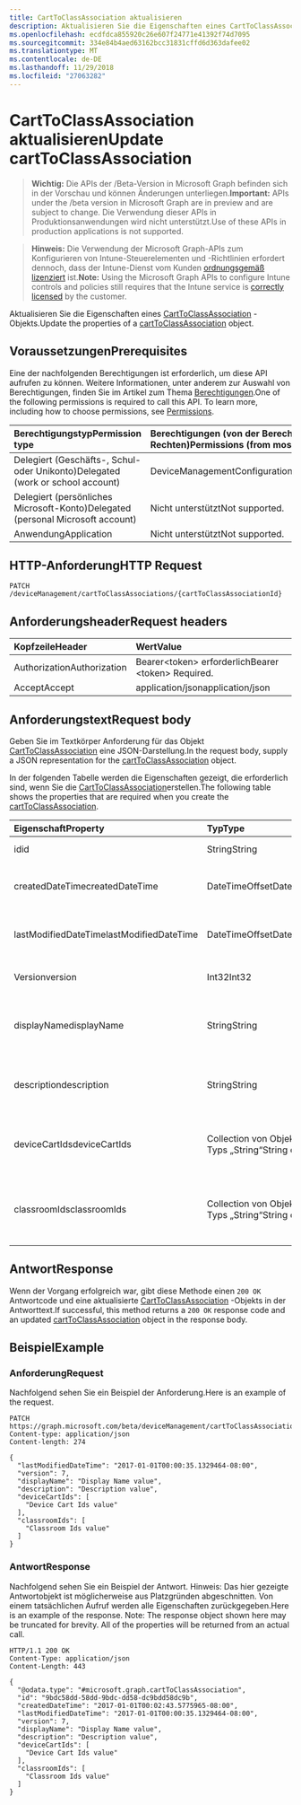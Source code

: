```yaml
---
title: CartToClassAssociation aktualisieren
description: Aktualisieren Sie die Eigenschaften eines CartToClassAssociation-Objekts.
ms.openlocfilehash: ecdfdca855920c26e607f24771e41392f74d7095
ms.sourcegitcommit: 334e84b4aed63162bcc31831cffd6d363dafee02
ms.translationtype: MT
ms.contentlocale: de-DE
ms.lasthandoff: 11/29/2018
ms.locfileid: "27063282"
---
```

# <a name="update-carttoclassassociation"></a><span data-ttu-id="6d33a-103">CartToClassAssociation aktualisieren</span><span class="sxs-lookup"><span data-stu-id="6d33a-103">Update cartToClassAssociation</span></span>

> <span data-ttu-id="6d33a-104">**Wichtig:** Die APIs der /Beta-Version in Microsoft Graph befinden sich in der Vorschau und können Änderungen unterliegen.</span><span class="sxs-lookup"><span data-stu-id="6d33a-104">**Important:** APIs under the /beta version in Microsoft Graph are in preview and are subject to change.</span></span> <span data-ttu-id="6d33a-105">Die Verwendung dieser APIs in Produktionsanwendungen wird nicht unterstützt.</span><span class="sxs-lookup"><span data-stu-id="6d33a-105">Use of these APIs in production applications is not supported.</span></span>

> <span data-ttu-id="6d33a-106">**Hinweis:** Die Verwendung der Microsoft Graph-APIs zum Konfigurieren von Intune-Steuerelementen und -Richtlinien erfordert dennoch, dass der Intune-Dienst vom Kunden [ordnungsgemäß lizenziert](https://go.microsoft.com/fwlink/?linkid=839381) ist.</span><span class="sxs-lookup"><span data-stu-id="6d33a-106">**Note:** Using the Microsoft Graph APIs to configure Intune controls and policies still requires that the Intune service is [correctly licensed](https://go.microsoft.com/fwlink/?linkid=839381) by the customer.</span></span>

<span data-ttu-id="6d33a-107">Aktualisieren Sie die Eigenschaften eines [CartToClassAssociation](../resources/intune-deviceconfig-carttoclassassociation.md) -Objekts.</span><span class="sxs-lookup"><span data-stu-id="6d33a-107">Update the properties of a [cartToClassAssociation](../resources/intune-deviceconfig-carttoclassassociation.md) object.</span></span>
## <a name="prerequisites"></a><span data-ttu-id="6d33a-108">Voraussetzungen</span><span class="sxs-lookup"><span data-stu-id="6d33a-108">Prerequisites</span></span>
<span data-ttu-id="6d33a-p102">Eine der nachfolgenden Berechtigungen ist erforderlich, um diese API aufrufen zu können. Weitere Informationen, unter anderem zur Auswahl von Berechtigungen, finden Sie im Artikel zum Thema [Berechtigungen](/graph/permissions-reference).</span><span class="sxs-lookup"><span data-stu-id="6d33a-p102">One of the following permissions is required to call this API. To learn more, including how to choose permissions, see [Permissions](/graph/permissions-reference).</span></span>

|<span data-ttu-id="6d33a-111">Berechtigungstyp</span><span class="sxs-lookup"><span data-stu-id="6d33a-111">Permission type</span></span>|<span data-ttu-id="6d33a-112">Berechtigungen (von der Berechtigung mit den meisten Rechten zu der mit den wenigsten Rechten)</span><span class="sxs-lookup"><span data-stu-id="6d33a-112">Permissions (from most to least privileged)</span></span>|
|:---|:---|
|<span data-ttu-id="6d33a-113">Delegiert (Geschäfts-, Schul- oder Unikonto)</span><span class="sxs-lookup"><span data-stu-id="6d33a-113">Delegated (work or school account)</span></span>|<span data-ttu-id="6d33a-114">DeviceManagementConfiguration.ReadWrite.All</span><span class="sxs-lookup"><span data-stu-id="6d33a-114">DeviceManagementConfiguration.ReadWrite.All</span></span>|
|<span data-ttu-id="6d33a-115">Delegiert (persönliches Microsoft-Konto)</span><span class="sxs-lookup"><span data-stu-id="6d33a-115">Delegated (personal Microsoft account)</span></span>|<span data-ttu-id="6d33a-116">Nicht unterstützt</span><span class="sxs-lookup"><span data-stu-id="6d33a-116">Not supported.</span></span>|
|<span data-ttu-id="6d33a-117">Anwendung</span><span class="sxs-lookup"><span data-stu-id="6d33a-117">Application</span></span>|<span data-ttu-id="6d33a-118">Nicht unterstützt</span><span class="sxs-lookup"><span data-stu-id="6d33a-118">Not supported.</span></span>|

## <a name="http-request"></a><span data-ttu-id="6d33a-119">HTTP-Anforderung</span><span class="sxs-lookup"><span data-stu-id="6d33a-119">HTTP Request</span></span>
<!-- {
  "blockType": "ignored"
}
-->
``` http
PATCH /deviceManagement/cartToClassAssociations/{cartToClassAssociationId}
```

## <a name="request-headers"></a><span data-ttu-id="6d33a-120">Anforderungsheader</span><span class="sxs-lookup"><span data-stu-id="6d33a-120">Request headers</span></span>
|<span data-ttu-id="6d33a-121">Kopfzeile</span><span class="sxs-lookup"><span data-stu-id="6d33a-121">Header</span></span>|<span data-ttu-id="6d33a-122">Wert</span><span class="sxs-lookup"><span data-stu-id="6d33a-122">Value</span></span>|
|:---|:---|
|<span data-ttu-id="6d33a-123">Authorization</span><span class="sxs-lookup"><span data-stu-id="6d33a-123">Authorization</span></span>|<span data-ttu-id="6d33a-124">Bearer&lt;token&gt; erforderlich</span><span class="sxs-lookup"><span data-stu-id="6d33a-124">Bearer &lt;token&gt; Required.</span></span>|
|<span data-ttu-id="6d33a-125">Accept</span><span class="sxs-lookup"><span data-stu-id="6d33a-125">Accept</span></span>|<span data-ttu-id="6d33a-126">application/json</span><span class="sxs-lookup"><span data-stu-id="6d33a-126">application/json</span></span>|

## <a name="request-body"></a><span data-ttu-id="6d33a-127">Anforderungstext</span><span class="sxs-lookup"><span data-stu-id="6d33a-127">Request body</span></span>
<span data-ttu-id="6d33a-128">Geben Sie im Textkörper Anforderung für das Objekt [CartToClassAssociation](../resources/intune-deviceconfig-carttoclassassociation.md) eine JSON-Darstellung.</span><span class="sxs-lookup"><span data-stu-id="6d33a-128">In the request body, supply a JSON representation for the [cartToClassAssociation](../resources/intune-deviceconfig-carttoclassassociation.md) object.</span></span>

<span data-ttu-id="6d33a-129">In der folgenden Tabelle werden die Eigenschaften gezeigt, die erforderlich sind, wenn Sie die [CartToClassAssociation](../resources/intune-deviceconfig-carttoclassassociation.md)erstellen.</span><span class="sxs-lookup"><span data-stu-id="6d33a-129">The following table shows the properties that are required when you create the [cartToClassAssociation](../resources/intune-deviceconfig-carttoclassassociation.md).</span></span>

|<span data-ttu-id="6d33a-130">Eigenschaft</span><span class="sxs-lookup"><span data-stu-id="6d33a-130">Property</span></span>|<span data-ttu-id="6d33a-131">Typ</span><span class="sxs-lookup"><span data-stu-id="6d33a-131">Type</span></span>|<span data-ttu-id="6d33a-132">Beschreibung</span><span class="sxs-lookup"><span data-stu-id="6d33a-132">Description</span></span>|
|:---|:---|:---|
|<span data-ttu-id="6d33a-133">id</span><span class="sxs-lookup"><span data-stu-id="6d33a-133">id</span></span>|<span data-ttu-id="6d33a-134">String</span><span class="sxs-lookup"><span data-stu-id="6d33a-134">String</span></span>|<span data-ttu-id="6d33a-135">Schlüssel der Entität.</span><span class="sxs-lookup"><span data-stu-id="6d33a-135">Key of the entity.</span></span>|
|<span data-ttu-id="6d33a-136">createdDateTime</span><span class="sxs-lookup"><span data-stu-id="6d33a-136">createdDateTime</span></span>|<span data-ttu-id="6d33a-137">DateTimeOffset</span><span class="sxs-lookup"><span data-stu-id="6d33a-137">DateTimeOffset</span></span>|<span data-ttu-id="6d33a-138">Datum und Uhrzeit der Erstellung des Objekts.</span><span class="sxs-lookup"><span data-stu-id="6d33a-138">DateTime the object was created.</span></span>|
|<span data-ttu-id="6d33a-139">lastModifiedDateTime</span><span class="sxs-lookup"><span data-stu-id="6d33a-139">lastModifiedDateTime</span></span>|<span data-ttu-id="6d33a-140">DateTimeOffset</span><span class="sxs-lookup"><span data-stu-id="6d33a-140">DateTimeOffset</span></span>|<span data-ttu-id="6d33a-141">Datum und Uhrzeit der letzten Änderung des Objekts.</span><span class="sxs-lookup"><span data-stu-id="6d33a-141">DateTime the object was last modified.</span></span>|
|<span data-ttu-id="6d33a-142">Version</span><span class="sxs-lookup"><span data-stu-id="6d33a-142">version</span></span>|<span data-ttu-id="6d33a-143">Int32</span><span class="sxs-lookup"><span data-stu-id="6d33a-143">Int32</span></span>|<span data-ttu-id="6d33a-144">Version der CartToClassAssociation.</span><span class="sxs-lookup"><span data-stu-id="6d33a-144">Version of the CartToClassAssociation.</span></span>|
|<span data-ttu-id="6d33a-145">displayName</span><span class="sxs-lookup"><span data-stu-id="6d33a-145">displayName</span></span>|<span data-ttu-id="6d33a-146">String</span><span class="sxs-lookup"><span data-stu-id="6d33a-146">String</span></span>|<span data-ttu-id="6d33a-147">Name der Gerätekonfiguration (vom Administrator festgelegt).</span><span class="sxs-lookup"><span data-stu-id="6d33a-147">Admin provided name of the device configuration.</span></span>|
|<span data-ttu-id="6d33a-148">description</span><span class="sxs-lookup"><span data-stu-id="6d33a-148">description</span></span>|<span data-ttu-id="6d33a-149">String</span><span class="sxs-lookup"><span data-stu-id="6d33a-149">String</span></span>|<span data-ttu-id="6d33a-150">Admin bereitgestellte Beschreibung für die CartToClassAssociation.</span><span class="sxs-lookup"><span data-stu-id="6d33a-150">Admin provided description of the CartToClassAssociation.</span></span>|
|<span data-ttu-id="6d33a-151">deviceCartIds</span><span class="sxs-lookup"><span data-stu-id="6d33a-151">deviceCartIds</span></span>|<span data-ttu-id="6d33a-152">Collection von Objekten des Typs „String“</span><span class="sxs-lookup"><span data-stu-id="6d33a-152">String collection</span></span>|<span data-ttu-id="6d33a-153">Bezeichner des Geräts Toilettengebäude Klassen zugeordnet werden soll.</span><span class="sxs-lookup"><span data-stu-id="6d33a-153">Identifiers of device carts to be associated with classes.</span></span>|
|<span data-ttu-id="6d33a-154">classroomIds</span><span class="sxs-lookup"><span data-stu-id="6d33a-154">classroomIds</span></span>|<span data-ttu-id="6d33a-155">Collection von Objekten des Typs „String“</span><span class="sxs-lookup"><span data-stu-id="6d33a-155">String collection</span></span>|<span data-ttu-id="6d33a-156">Die IDs der Schulungsräume Gerät Toilettengebäude zugeordnet werden soll.</span><span class="sxs-lookup"><span data-stu-id="6d33a-156">Identifiers of classrooms to be associated with device carts.</span></span>|



## <a name="response"></a><span data-ttu-id="6d33a-157">Antwort</span><span class="sxs-lookup"><span data-stu-id="6d33a-157">Response</span></span>
<span data-ttu-id="6d33a-158">Wenn der Vorgang erfolgreich war, gibt diese Methode einen `200 OK` Antwortcode und eine aktualisierte [CartToClassAssociation](../resources/intune-deviceconfig-carttoclassassociation.md) -Objekts in der Antworttext.</span><span class="sxs-lookup"><span data-stu-id="6d33a-158">If successful, this method returns a `200 OK` response code and an updated [cartToClassAssociation](../resources/intune-deviceconfig-carttoclassassociation.md) object in the response body.</span></span>

## <a name="example"></a><span data-ttu-id="6d33a-159">Beispiel</span><span class="sxs-lookup"><span data-stu-id="6d33a-159">Example</span></span>
### <a name="request"></a><span data-ttu-id="6d33a-160">Anforderung</span><span class="sxs-lookup"><span data-stu-id="6d33a-160">Request</span></span>
<span data-ttu-id="6d33a-161">Nachfolgend sehen Sie ein Beispiel der Anforderung.</span><span class="sxs-lookup"><span data-stu-id="6d33a-161">Here is an example of the request.</span></span>
``` http
PATCH https://graph.microsoft.com/beta/deviceManagement/cartToClassAssociations/{cartToClassAssociationId}
Content-type: application/json
Content-length: 274

{
  "lastModifiedDateTime": "2017-01-01T00:00:35.1329464-08:00",
  "version": 7,
  "displayName": "Display Name value",
  "description": "Description value",
  "deviceCartIds": [
    "Device Cart Ids value"
  ],
  "classroomIds": [
    "Classroom Ids value"
  ]
}
```

### <a name="response"></a><span data-ttu-id="6d33a-162">Antwort</span><span class="sxs-lookup"><span data-stu-id="6d33a-162">Response</span></span>
<span data-ttu-id="6d33a-p103">Nachfolgend sehen Sie ein Beispiel der Antwort. Hinweis: Das hier gezeigte Antwortobjekt ist möglicherweise aus Platzgründen abgeschnitten. Von einem tatsächlichen Aufruf werden alle Eigenschaften zurückgegeben.</span><span class="sxs-lookup"><span data-stu-id="6d33a-p103">Here is an example of the response. Note: The response object shown here may be truncated for brevity. All of the properties will be returned from an actual call.</span></span>
``` http
HTTP/1.1 200 OK
Content-Type: application/json
Content-Length: 443

{
  "@odata.type": "#microsoft.graph.cartToClassAssociation",
  "id": "9bdc58dd-58dd-9bdc-dd58-dc9bdd58dc9b",
  "createdDateTime": "2017-01-01T00:02:43.5775965-08:00",
  "lastModifiedDateTime": "2017-01-01T00:00:35.1329464-08:00",
  "version": 7,
  "displayName": "Display Name value",
  "description": "Description value",
  "deviceCartIds": [
    "Device Cart Ids value"
  ],
  "classroomIds": [
    "Classroom Ids value"
  ]
}
```





